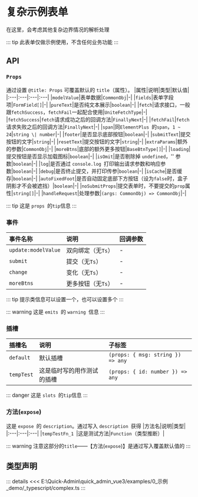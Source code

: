 # 复杂示例表单

在这里，会考虑其他复杂边界情况的解析处理



::: tip
此表单仅做示例使用，不含任何业务功能
:::




## API

### `Props`


通过设置 `@title: Props` 可覆盖默认的 `title`（属性）。
|属性|说明|类型|默认值|
|:---|:---|:---|:---|
|`modelValue`|表单数据|`CommonObj`|-|
|`fields`|表单字段项|`FormField[]`|-|
|`pureText`|是否纯文本展示|`boolean`|-|
|`fetch`|请求接口，一般跟`fetchSuccess`，`fetchFail`一起配合使用|`UniteFetchType`|-|
|`fetchSuccess`|`fetch`请求成功之后的回调方法|`FinallyNext`|-|
|`fetchFail`|`fetch`请求失败之后的回调方法|`FinallyNext`|-|
|`span`|同`ElementPlus `的`span`，`1 ~ 24`|`string \| number`|-|
|`footer`|是否显示底部按钮|`boolean`|-|
|`submitText`|提交按钮的文字|`string`|-|
|`resetText`|提交按钮的文字|`string`|-|
|`extraParams`|额外的参数|`CommonObj`|-|
|`moreBtns`|底部的额外更多按钮|`BaseBtnType[]`|-|
|`loading`|提交按钮是否显示加载图标|`boolean`|-|
|`isOmit`|是否剔除掉 `undefined`，'' 参数|`boolean`|-|
|`log`|是否通过 `console.log `打印输出请求参数和响应参数|`boolean`|-|
|`debug`|是否终止提交，并打印传参|`boolean`|-|
|`isCache`|是否缓存|`boolean`|-|
|`autoFixedFoot`|是否自动固定底部下方按钮（设为`false`时，盒子阴影才不会被遮挡）|`boolean`|-|
|`noSubmitProps`|提交表单时，不要提交的`prop`属性|`string[]`|-|
|`handleRequest`|处理参数|`(args: CommonObj) => CommonObj`|-|


::: tip
这是 `props `的`tip`信息
:::


### 事件

|事件名称|说明|回调参数|
|:---|:---|:---|
|`update:modelValue`|双向绑定（无`Ts`）|-|
|`submit`|提交（无`Ts`）|-|
|`change`|变化（无`Ts`）|-|
|`moreBtns`|更多按钮（无`Ts`）|-|


::: tip
提示类信息可以设置一个，也可以设置多个
:::


::: warning
这是 `emits `的 `warning `信息
:::


### 插槽

|插槽名|说明|子标签|
|:---|:---|:---|
|`default`|默认插槽|`(props: { msg: string }) => any`|
|`tempTest`|这是临时写的用作测试的插槽|`(props: { id: number }) => any`|


::: danger
这是 `slots `的`tip`信息
:::


### 方法(`expose`)


这是 `expose `的 `description`。通过写入 `description `获得
|方法名|说明|类型|
|:---|:---|:---|
|`tempTestFn_1 `|这是测试方法|`Function`（类型推断）|


::: warning
注意这部分的`title`——【方法(`expose`)】是通过写入覆盖默认值的
:::





## 类型声明
::: details
<<< E:\Quick-Admin\quick_admin_vue3/examples/0_示例_demo/_typescript/complex.ts
:::  


